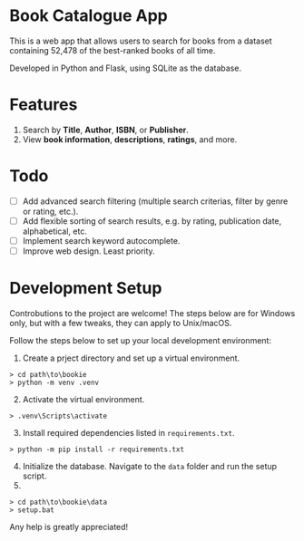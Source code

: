# Book Catalogue App
This is a web app that allows users to search for books from a dataset containing 52,478 of the best-ranked books of all time.

Developed in Python and Flask, using SQLite as the database.

# Features
1. Search by **Title**, **Author**, **ISBN**, or **Publisher**.
2. View **book information**, **descriptions**, **ratings**, and more.

# Todo
- [ ] Add advanced search filtering (multiple search criterias, filter by genre or rating, etc.).
- [ ] Add flexible sorting of search results, e.g. by rating, publication date, alphabetical, etc.
- [ ] Implement search keyword autocomplete.
- [ ] Improve web design. Least priority.

# Development Setup
Controbutions to the project are welcome! The steps below are for Windows only, but with a few tweaks, they can apply to Unix/macOS.

Follow the steps below to set up your local development environment:

1. Create a prject directory and set up a virtual environment.

```
> cd path\to\bookie
> python -m venv .venv
```

2. Activate the virtual environment.
```
> .venv\Scripts\activate
```

3. Install required dependencies listed in `requirements.txt`.

```
> python -m pip install -r requirements.txt
```

4. Initialize the database. Navigate to the `data` folder and run the setup script.
5. 
```
> cd path\to\bookie\data
> setup.bat
```

Any help is greatly appreciated!
